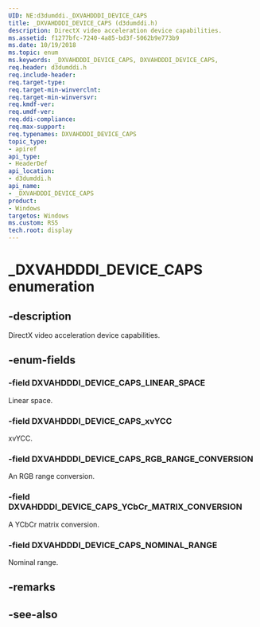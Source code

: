 ```yaml
---
UID: NE:d3dumddi._DXVAHDDDI_DEVICE_CAPS
title: _DXVAHDDDI_DEVICE_CAPS (d3dumddi.h)
description: DirectX video acceleration device capabilities.
ms.assetid: f1277bfc-7240-4a85-bd3f-5062b9e773b9
ms.date: 10/19/2018
ms.topic: enum
ms.keywords: _DXVAHDDDI_DEVICE_CAPS, DXVAHDDDI_DEVICE_CAPS, 
req.header: d3dumddi.h
req.include-header:
req.target-type:
req.target-min-winverclnt:
req.target-min-winversvr:
req.kmdf-ver:
req.umdf-ver:
req.ddi-compliance:
req.max-support:
req.typenames: DXVAHDDDI_DEVICE_CAPS
topic_type: 
- apiref
api_type: 
- HeaderDef
api_location: 
- d3dumddi.h
api_name: 
- _DXVAHDDDI_DEVICE_CAPS
product:
- Windows
targetos: Windows
ms.custom: RS5
tech.root: display
---
```


# _DXVAHDDDI_DEVICE_CAPS enumeration

## -description

DirectX video acceleration device capabilities.

## -enum-fields

### -field DXVAHDDDI_DEVICE_CAPS_LINEAR_SPACE 

Linear space.

### -field DXVAHDDDI_DEVICE_CAPS_xvYCC 

xvYCC.

### -field DXVAHDDDI_DEVICE_CAPS_RGB_RANGE_CONVERSION 

An RGB range conversion.

### -field DXVAHDDDI_DEVICE_CAPS_YCbCr_MATRIX_CONVERSION 

A YCbCr matrix conversion.

### -field DXVAHDDDI_DEVICE_CAPS_NOMINAL_RANGE 

Nominal range.

## -remarks

## -see-also
